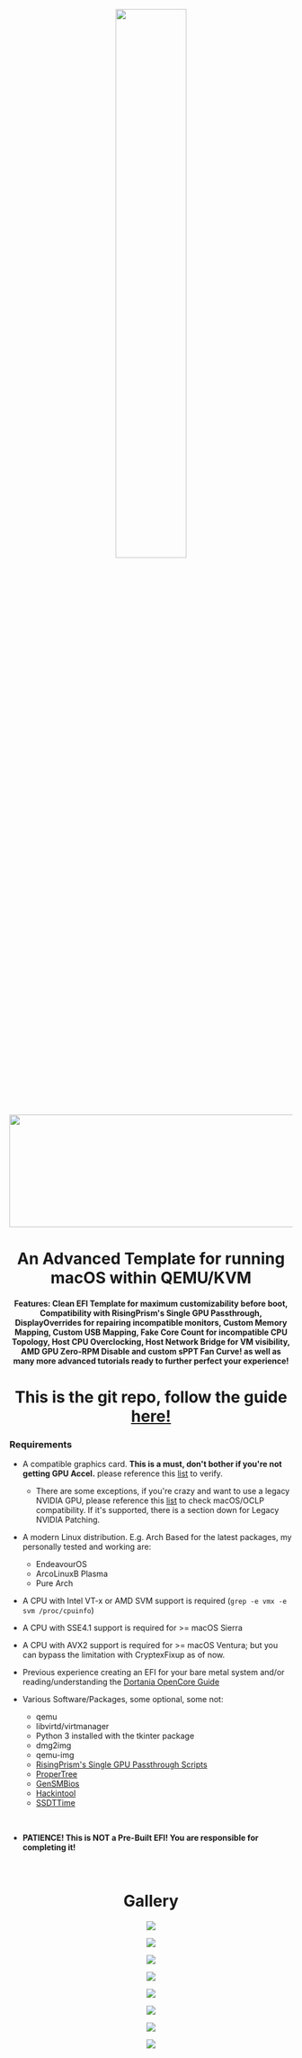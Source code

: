 <p align="center">
  <img src="./Assets/DarwinKVMLogo.png" width="50%" height="50%" >
</p>

<p align="center">
  <img width="650" height="200" src="./Assets/HeaderTextOnly.png">
</p>

<h1 align="center">An Advanced Template for running macOS within QEMU/KVM</h1>

<h4 align="center">Features: Clean EFI Template for maximum customizability before boot, Compatibility with RisingPrism's Single GPU Passthrough, DisplayOverrides for repairing incompatible monitors, Custom Memory Mapping, Custom USB Mapping, Fake Core Count for incompatible CPU Topology, Host CPU Overclocking, Host Network Bridge for VM visibility, AMD GPU Zero-RPM Disable and custom sPPT Fan Curve! as well as many more advanced tutorials ready to further perfect your experience!</h4>

<h1 align="center">This is the git repo, follow the guide <a href="">here!</a></h1>

### Requirements

* A compatible graphics card. <b>This is a must, don't bother if you're not getting GPU Accel.</b> please reference this [list](https://dortania.github.io/GPU-Buyers-Guide/) to verify.
  * There are some exceptions, if you're crazy and want to use a legacy NVIDIA GPU, please reference this [list](https://elitemacx86.com/threads/nvidia-gpu-compatibility-list-for-macos.614/) to check macOS/OCLP compatibility. If it's supported, there is a section down for Legacy NVIDIA Patching.

* A modern Linux distribution. E.g. Arch Based for the latest packages, my personally tested and working are:
  * EndeavourOS
  * ArcoLinuxB Plasma
  * Pure Arch

* A CPU with Intel VT-x or AMD SVM support is required (`grep -e vmx -e svm /proc/cpuinfo`)

* A CPU with SSE4.1 support is required for >= macOS Sierra

* A CPU with AVX2 support is required for >= macOS Ventura; but you can bypass the limitation with CryptexFixup as of now.

* Previous experience creating an EFI for your bare metal system and/or reading/understanding the [Dortania OpenCore Guide](https://dortania.github.io/OpenCore-Install-Guide/)

* Various Software/Packages, some optional, some not:
  * qemu
  * libvirtd/virtmanager
  * Python 3 installed with the tkinter package
  * dmg2img
  * qemu-img
  * [RisingPrism's Single GPU Passthrough Scripts](https://gitlab.com/risingprismtv/single-gpu-passthrough)
  * [ProperTree](https://github.com/corpnewt/ProperTree)
  * [GenSMBios](https://github.com/corpnewt/GenSMBIOS)
  * [Hackintool](https://github.com/benbaker76/Hackintool)
  * [SSDTTime](https://github.com/corpnewt/SSDTTime)

<br>

* <b>PATIENCE! This is NOT a Pre-Built EFI! You are responsible for completing it!</b>

</br>

<h1 align="center">Gallery</h1>

<p align="center">
  <img src="./Assets/macOSSonomaGPUAccel.png">
</p>

<p align="center">
  <img src="./Assets/OpenCoreRGXExample.png">
</p>

<p align="center">
  <img src="./Assets/OpenCoreSonomaInstallationComplete.png">
</p>

<p align="center">
  <img src="./Assets/OpenCoreSonomaRecoveryBoot.png">
</p>

<p align="center">
  <img src="./Assets/macOSRecoveryDiskUtility.png">
</p>

<p align="center">
  <img src="./Assets/macOSRecoveryFormatInstallTarget.png">
</p>

<p align="center">
  <img src="./Assets/macOSRecoveryFormatInstallTarget3.png">
</p>

<p align="center">
  <img src="./Assets/macOSSonomaNoMountEFIneeded.png">
</p>
